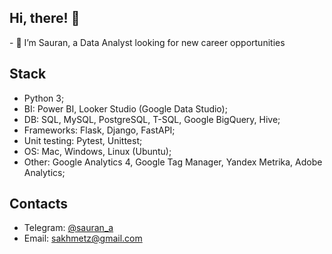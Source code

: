 <h2> Hi, there! 👋</h2>
- 👀 I’m Sauran, a Data Analyst looking for new career opportunities 

<h2> Stack </h2> 

- Python 3;
- BI: Power BI, Looker Studio (Google Data Studio);
- DB: SQL, MySQL, PostgreSQL, T-SQL, Google BigQuery, Hive;
- Frameworks: Flask, Django, FastAPI;
- Unit testing: Pytest, Unittest;
- OS: Mac, Windows, Linux (Ubuntu);
- Other: Google Analytics 4, Google Tag Manager, Yandex Metrika, Adobe Analytics;

<h2> Contacts </h2>

- Telegram: <a href='https://t.me/sauran_a'>@sauran_a</a>
- Email: sakhmetz@gmail.com
